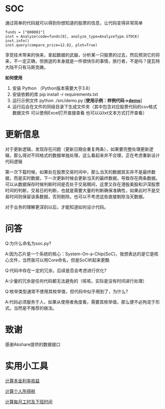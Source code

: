 # SOC
通过简单的代码就可以得到你想知道的股票的信息，让代码变得非常简单
```
funds = ["000001"]
inst = Analyze(code=funds[0], analyze_type=AnalyzeType.STOCK)
inst.info()
inst.query(compare_price=12.82, plot=True)
```
享受技术带来的快来，拿起数据的武器，分析某一只股票的过去，然后预测它的将来，不一定正确，但旅途的本身就是一件很快乐的事情，旅行者，不是吗？提瓦特大陆不只有马斯克礁。

**如何使用**
1. 安装 Python （Python版本需要大于3.6）
2. 安装依赖的库 pip install -r requirements.txt
3. 运行示例文件 python ./src/demo.py  [**使用示例：样例代码->[demo](./src/demo.py)**]
4. 运行后会在文件的同级目录下生成文件夹（其中包含对应股票代码的csv格式数据文件 可以使用Excel打开直接查看 也可以以txt文本方式打开查看）

# 更新信息
对于更新逻辑，发现存在问题（更新日期会重复两条），如果要完整处理更新逻辑，那么得对不同格式的数据单独处理，这么看起来并不合理，正在考虑重新设计代码逻辑

第一次下载时候，如果处在股票交易时间中，那么当天的数据其实并不是最终数据，而是实时数据，下一次更新时候会更新当天的最终数据，导致存在两条数据。可以从数据保存时候判断时间是否处于交易期间，这里又存在港股美股和沪深股票时间的判断，交易日的判断，也就是需要大量的判断确保准确性，如果此时不是交易时间则保留该条数据，否则剔除。也可以不考虑这些直接剔除当天数据。

对于业务的理解更深刻以后，才能知道如何设计代码。

# 问答
Q:为什么命名为soc.py?

A:因为芯片是一个系统的核心：System-On-a-Chip(SoC)，我想表达的是它是核心文件，当然我可以用Core命名，但是SoC听起来更酷

Q:代码中存在一定的冗余，后续是否会考虑进行优化?

A:少量的冗余是任何代码都无法避免的（咳咳，实际是没有时间进行处理）

Q:枚举类型通常不使用其枚举值，但代码中似乎用到了，为什么?

A:代码必须服务于人，如果从使用者角度看，需要其枚举值，那么便不必拘泥于形式。当然是不推荐的做法。

# 致谢
感谢Akshare提供的数据接口

# 实用小工具 
[计算本金利率收益](./tool/calc.py)

[计算个人所得税](./tool/tax.py)

[计算每月工时及下班时间](./tool/worktime.py)
